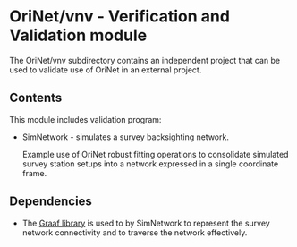 # OriNet/vnv - Verification and Validation module

The OriNet/vnv subdirectory contains an independent project that can
be used to validate use of OriNet in an external project.

## Contents

This module includes validation program:

* SimNetwork - simulates a survey backsighting network.

	Example use of OriNet robust fitting operations to consolidate
	simulated survey station setups into a network expressed in a
	single coordinate frame.


## Dependencies

* The [Graaf library](https://github.com/bobluppes/graaf) is used to
by SimNetwork to represent the survey network connectivity and to
traverse the network effectively.



